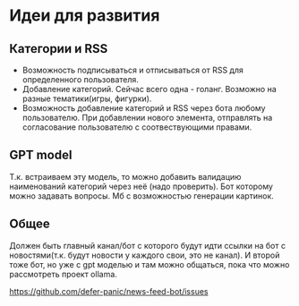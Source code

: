 # Идеи для развития

## Категории и RSS 

- Возможность подписываться и отписываться от RSS для определенного пользователя.
- Добавление категорий. Сейчас всего одна - голанг. Возможно на разные тематики(игры, фигурки).
- Возможность добавление категорий и RSS через бота любому пользователю. При добавлении нового элемента, отправлять на согласование пользователю с соотвествующими правами.

## GPT model

Т.к. встраиваем эту модель, то можно добавить валидацию наименований категорий через неё (надо проверить).
Бот которому можно задавать вопросы.
Мб с возможностью генерации картинок.


## Общее

Должен быть главный канал/бот с которого будут идти ссылки на бот с новостями(т.к. будут новости у каждого свои, это не канал).
И второй тоже бот, но уже с gpt моделью и там можно общаться, пока что можно рассмотреть проект ollama.

https://github.com/defer-panic/news-feed-bot/issues